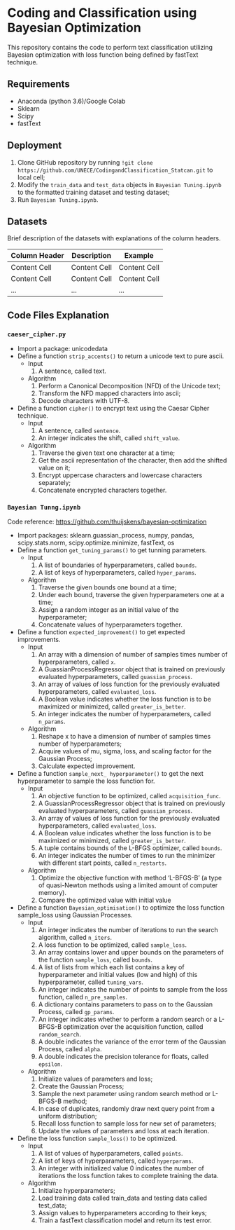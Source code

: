 # Coding and Classification using Bayesian Optimization 
This repository contains the code to perform text classification utilizing Bayesian optimization with loss function being defined by fastText technique. 

## Requirements
* Anaconda (python 3.6)/Google Colab
* Sklearn
* Scipy
* fastText

## Deployment
1.  Clone GitHub repository by running `!git clone https://github.com/UNECE/CodingandClassification_Statcan.git` to local cell; 
2.	Modify the `train_data` and `test_data` objects in `Bayesian Tuning.ipynb` to the formatted training dataset and testing dataset;
3.	Run `Bayesian Tuning.ipynb`.

## Datasets
Brief description of the datasets with explanations of the column headers.

| Column Header  | Description | Example |
| ------------- | ------------- |------------- |
| Content Cell  | Content Cell  | Content Cell  |
| Content Cell  | Content Cell  | Content Cell  |
| ...  | ...  | ...  |

## Code Files Explanation

### `caeser_cipher.py`
* Import a package: unicodedata
* Define a function `strip_accents()` to return a unicode text to pure ascii. 
   * Input
      1. A sentence, called text.
  * Algorithm
      1. Perform a Canonical Decomposition (NFD) of the Unicode text;
      2. Transform the NFD mapped characters into ascii;
      3.  Decode characters with UTF-8.
* Define a function `cipher()` to encrypt text using the Caesar Cipher technique.
   * Input
      1.	A sentence, called `sentence`.
      2.	An integer indicates the shift, called `shift_value`.
   * Algorithm
      1.	Traverse the given text one character at a time;
      2.	Get the ascii representation of the character, then add the shifted value on it;
      3.	Encrypt uppercase characters and lowercase characters separately;
      4.	Concatenate encrypted characters together.

### `Bayesian Tunng.ipynb`
Code reference: https://github.com/thuijskens/bayesian-optimization
* Import packages: sklearn.guassian_process, numpy, pandas, scipy.stats.norm, scipy.optimize.minimize, fastText, os
* Define a function `get_tuning_params()` to get tunning parameters.
   * Input
      1.	A list of boundaries of hyperparameters, called `bounds`.
      2.	A list of keys of hyperparameters, called `hyper_params`.
   * Algorithm
     1.	Traverse the given bounds one bound at a time;
     2.	Under each bound, traverse the given hyperparameters one at a time;
     3.	Assign a random integer as an initial value of the hyperparameter;
     4.	Concatenate values of hyperparameters together. 
* Define a function `expected_improvement()` to get expected improvements.
   * Input
      1.	An array with a dimension of number of samples times number of hyperparameters, called `x`.
      2.	A GuassianProcessRegressor object that is trained on previously evaluated hyperparameters, called `guassian_process`.
      3.	An array of values of loss function for the previously evaluated hyperparameters, called `evaluated_loss`.
      4.	A Boolean value indicates whether the loss function is to be maximized or minimized, called `greater_is_better`.
      5.	An integer indicates the number of hyperparameters, called `n_params`.
   * Algorithm
      1.	Reshape x to have a dimension of number of samples times number of hyperparameters;
      2.	Acquire values of mu, sigma, loss, and scaling factor for the Gaussian Process;
      3.	Calculate expected improvement.
* Define a function `sample_next_ hyperparameter()` to get the next hyperparameter to sample the loss function for. 
   * Input
      1.	An objective function to be optimized, called `acquisition_func`.
      2.	A GuassianProcessRegressor object that is trained on previously evaluated hyperparameters, called `guassian_process`.
      3.	An array of values of loss function for the previously evaluated hyperparameters, called `evaluated_loss`.
      4. A Boolean value indicates whether the loss function is to be maximized or minimized, called `greater_is_better`.
      5. A tuple contains bounds of the L-BFGS optimizer, called `bounds`.
      6.	An integer indicates the number of times to run the minimizer with different start points, called `n_restarts`.
   * Algorithm
      1.	Optimize the objective function with method ‘L-BFGS-B’ (a type of quasi-Newton methods using a limited amount of computer memory).
      2.	Compare the optimized value with initial value
* Define a function `Bayesian_optimisation()` to optimize the loss function sample_loss using Gaussian Processes. 
   * Input
      1.	An integer indicates the number of iterations to run the search algorithm, called `n_iters`.
      2.	A loss function to be optimized, called `sample_loss`.
      3.	An array contains lower and upper bounds on the parameters of the function `sample_loss`, called `bounds`.
      4.	A list of lists from which each list contains a key of hyperparameter and initial values (low and high) of this hyperparameter, called `tuning_vars`.
      5.	An integer indicates the number of points to sample from the loss function, called `n_pre_samples`.
      6.	A dictionary contains parameters to pass on to the Gaussian Process, called `gp_params`.
      7.	An integer indicates whether to perform a random search or a L-BFGS-B optimization over the acquisition function, called `random_search`.
      8.	A double indicates the variance of the error term of the Gaussian Process, called `alpha`.
      9.	A double indicates the precision tolerance for floats, called `epsilon`.
   * Algorithm
      1.	Initialize values of parameters and loss;
      2.	Create the Gaussian Process;
      3.	Sample the next parameter using random search method or L-BFGS-B method;
      4.	In case of duplicates, randomly draw next query point from a uniform distribution;
      5.	Recall loss function to sample loss for new set of parameters;
      6. Update the values of parameters and loss at each iteration.
* Define the loss function `sample_loss()` to be optimized. 
   * Input
      1.	A list of values of hyperparameters, called `points`.
      2.	A list of keys of hyperparameters, called `hyperparams`.
      3.	An integer with initialized value 0 indicates the number of iterations the loss function takes to complete training the data.
   * Algorithm
      1.	Initialize hyperparameters;
      2.	Load training data called train_data and testing data called test_data;
      3.	Assign values to hyperparameters according to their keys;
      4.	Train a fastText classification model and return its test error.
